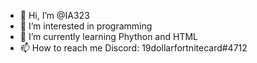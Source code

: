 - 👋 Hi, I’m @IA323
- 👀 I’m interested in programming
- 🌱 I’m currently learning Phython and HTML
- 📫 How to reach me Discord: 19dollarfortnitecard#4712

<!---
IA323/IA323 is a ✨ special ✨ repository because its `README.md` (this file) appears on your GitHub profile.
You can click the Preview link to take a look at your changes.
--->
